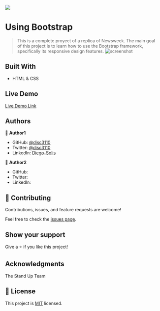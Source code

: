 ![](https://img.shields.io/badge/Microverse-blueviolet)

# Using Bootstrap

> This is a complete proyect of a replica of Newsweek. The main goal of this project is to learn how to use the Bootstrap framework, specifically its responsive design features.
![screenshot]()


## Built With

- HTML & CSS


## Live Demo

[Live Demo Link]()


## Authors

👤 **Author1**

- GitHub: [@disc3110](https://github.com/disc3110)
- Twitter: [@disc3110](https://twitter.com/disc3110)
- LinkedIn: [Diego-Solis](https://linkedin.com/diego-solis-277651184)

👤 **Author2**

- GitHub: 
- Twitter: 
- LinkedIn: 

## 🤝 Contributing

Contributions, issues, and feature requests are welcome!

Feel free to check the [issues page](issues/).

## Show your support

Give a ⭐️ if you like this project!

## Acknowledgments

The Stand Up Team

## 📝 License

This project is [MIT](./LICENSE) licensed.
